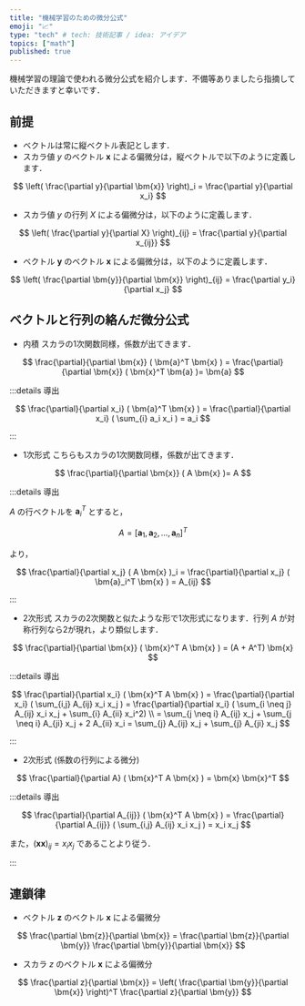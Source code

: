 ```yaml
---
title: "機械学習のための微分公式"
emoji: "📈"
type: "tech" # tech: 技術記事 / idea: アイデア
topics: ["math"]
published: true
---
```


機械学習の理論で使われる微分公式を紹介します．不備等ありましたら指摘していただきますと幸いです．

## 前提
- ベクトルは常に縦ベクトル表記とします．
- スカラ値 $y$ のベクトル $\bm{x}$ による偏微分は，縦ベクトルで以下のように定義します．

$$
\left( \frac{\partial y}{\partial \bm{x}} \right)_i = \frac{\partial y}{\partial x_i}
$$

- スカラ値 $y$ の行列 $X$ による偏微分は，以下のように定義します．

$$
\left( \frac{\partial y}{\partial X} \right)_{ij} = \frac{\partial y}{\partial x_{ij}}
$$

- ベクトル $\bm{y}$ のベクトル $\bm{x}$ による偏微分は，以下のように定義します．

$$
\left( \frac{\partial \bm{y}}{\partial \bm{x}} \right)_{ij} = \frac{\partial y_i}{\partial x_j}
$$

## ベクトルと行列の絡んだ微分公式
- 内積
スカラの1次関数同様，係数が出てきます．

$$
\frac{\partial}{\partial \bm{x}} ( \bm{a}^T \bm{x} ) = \frac{\partial}{\partial \bm{x}} ( \bm{x}^T \bm{a} )= \bm{a}
$$

:::details 導出

$$
\frac{\partial}{\partial x_i} ( \bm{a}^T \bm{x} ) = \frac{\partial}{\partial x_i} ( \sum_{i} a_i x_i ) = a_i
$$

:::

- 1次形式
こちらもスカラの1次関数同様，係数が出てきます．

$$
\frac{\partial}{\partial \bm{x}} ( A \bm{x} )= A
$$

:::details 導出

$A$ の行ベクトルを $\bm{a}_i^T$ とすると，

$$
A = [ \bm{a}_1, \bm{a}_2, ..., \bm{a}_n ]^T
$$

より，

$$
\frac{\partial}{\partial x_j} ( A \bm{x} )_i = \frac{\partial}{\partial x_j} ( \bm{a}_i^T \bm{x} ) = A_{ij}
$$

:::

- 2次形式
スカラの2次関数と似たような形で1次形式になります．行列 $A$ が対称行列なら2が現れ，より類似します．

$$
\frac{\partial}{\partial \bm{x}} ( \bm{x}^T A \bm{x} ) = (A + A^T) \bm{x}
$$

:::details 導出

$$
\frac{\partial}{\partial x_i} ( \bm{x}^T A \bm{x} )
= \frac{\partial}{\partial x_i} ( \sum_{i,j} A_{ij} x_i x_j )
= \frac{\partial}{\partial x_i} ( \sum_{i \neq j} A_{ij} x_i x_j  + \sum_{i} A_{ii} x_i^2) \\
= \sum_{j \neq i} A_{ij} x_j + \sum_{j \neq i} A_{ji} x_j + 2 A_{ii} x_i
= \sum_{j} A_{ij} x_j + \sum_{j} A_{ji} x_j
$$

:::

- 2次形式 (係数の行列による微分)

$$
\frac{\partial}{\partial A} ( \bm{x}^T A \bm{x} ) = \bm{x} \bm{x}^T
$$

:::details 導出

$$
\frac{\partial}{\partial A_{ij}} ( \bm{x}^T A \bm{x} )
= \frac{\partial}{\partial A_{ij}} ( \sum_{i,j} A_{ij} x_i x_j )
= x_i x_j
$$

また，$(\bm{x} \bm{x})_{ij} = x_i x_j$ であることより従う．

:::

## 連鎖律

- ベクトル $\bm{z}$ のベクトル $\bm{x}$ による偏微分

$$
\frac{\partial \bm{z}}{\partial \bm{x}} = \frac{\partial \bm{z}}{\partial \bm{y}} \frac{\partial \bm{y}}{\partial \bm{x}}
$$

- スカラ $z$ のベクトル $\bm{x}$ による偏微分

$$
\frac{\partial z}{\partial \bm{x}} = \left( \frac{\partial \bm{y}}{\partial \bm{x}} \right)^T \frac{\partial z}{\partial \bm{y}}
$$